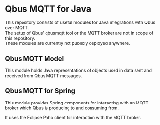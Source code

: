 # Qbus MQTT for Java

This repository consists of useful modules for Java integrations with Qbus over MQTT.  
The setup of Qbus' qbusmqtt tool or the MQTT broker are not in scope of this repository.  
These modules are currently not publicly deployed anywhere.

## Qbus MQTT Model

This module holds Java representations of objects used in data sent and received from Qbus MQTT messages.

## Qbus MQTT for Spring

This module provides Spring components for interacting with an MQTT broker which Qbus is producing to and consuming from.

It uses the Eclipse Paho client for interaction with the MQTT broker.
